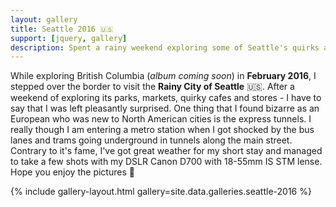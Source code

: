 ```yaml
---
layout: gallery
title: Seattle 2016 🇺🇸
support: [jquery, gallery]
description: Spent a rainy weekend exploring some of Seattle's quirks and neighborhoods 🏙
---
```


While exploring British Columbia (_album coming soon_) in **February 2016**, I stepped over the border to visit the **Rainy City of Seattle** 🇺🇸. After a weekend of exploring its parks, markets, quirky cafes and stores - I have to say that I was left pleasantly surprised. One thing that I found bizarre as an European who was new to North American cities is the express tunnels. I really though I am entering a metro station when I got shocked by the bus lanes and trams going underground in tunnels along the main street. Contrary to it's fame, I've got great weather for my short stay and managed to take a few shots with my DSLR Canon D700 with 18-55mm IS STM lense. Hope you enjoy the pictures 👋

{% include gallery-layout.html gallery=site.data.galleries.seattle-2016 %}